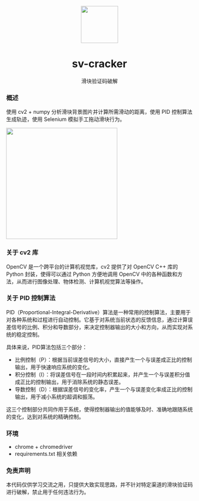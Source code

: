 <p align="center">
  <a href="https://github.com/senlizishi/sv-cracker)">
    <img width="100" src="https://github.com/senlizishi/sv-cracker/blob/main/spider.png">
  </a>
</p>
<h1 align="center">sv-cracker</h1>
<div align="center">
滑块验证码破解
</div>

### 概述
使用 cv2 + numpy 分析滑块背景图片并计算所需滑动的距离，使用 PID 控制算法生成轨迹，使用 Selenium 模拟手工拖动滑块行为。 

<img src="https://p3.toutiaoimg.com/origin/tos-cn-i-qvj2lq49k0/5c7e57c89e3742359b604b3c67f75365?from=pc" width="300px">

### 关于 cv2 库
OpenCV 是一个跨平台的计算机视觉库，cv2 提供了对 OpenCV C++ 库的 Python 封装，使得可以通过 Python 方便地调用 OpenCV 中的各种函数和方法，从而进行图像处理、物体检测、计算机视觉算法等操作。

### 关于 PID 控制算法
PID（Proportional-Integral-Derivative）算法是一种常用的控制算法，主要用于对各种系统和过程进行自动控制。它基于对系统当前状态的反馈信息，通过计算误差信号的比例、积分和导数部分，来决定控制器输出的大小和方向，从而实现对系统的稳定控制。

具体来说，PID算法包括三个部分：
- 比例控制（P）：根据当前误差信号的大小，直接产生一个与误差成正比的控制输出，用于快速响应系统的变化。
- 积分控制（I）：将误差信号在一段时间内积累起来，并产生一个与误差积分值成正比的控制输出，用于消除系统的静态误差。
- 导数控制（D）：根据误差信号的变化率，产生一个与误差变化率成正比的控制输出，用于减小系统的超调和振荡。

这三个控制部分共同作用于系统，使得控制器输出的值能够及时、准确地跟随系统的变化，达到对系统的精确控制。

### 环境
- chrome + chromedriver
- requirements.txt 相关依赖

### 免责声明
本代码仅供学习交流之用，只提供大致实现思路，并不针对特定渠道的滑块验证码进行破解，禁止用于任何违法行为。
